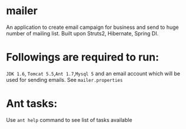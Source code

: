 # mailer
An application to create email campaign for business and send to huge number of mailing list. Built upon Struts2, Hibernate, Spring DI.
# Followings are required to run:
`JDK 1.6`, `Tomcat 5.5`,`Ant 1.7`,`Mysql 5` and an email account which will be used for sending emails. See `mailer.properties`
# Ant tasks:
Use `ant help` command to see list of tasks available
